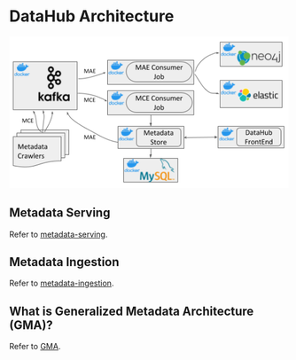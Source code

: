 # DataHub Architecture
![datahub-architecture](../imgs/datahub-architecture.png)

## Metadata Serving
Refer to [metadata-serving](metadata-serving.md).

## Metadata Ingestion
Refer to [metadata-ingestion](metadata-ingestion.md).

## What is Generalized Metadata Architecture (GMA)?
Refer to [GMA](../what/gma.md).